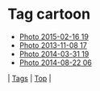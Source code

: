 <!--
title: Tag cartoon
date: 2020-06-28T15:26:58.485Z
tags:
-->
# Tag cartoon

 * [Photo 2015-02-16 19](111199811709.md)
 * [Photo 2013-11-08 17](66380128478.md)
 * [Photo 2014-03-31 19](81315227000.md)
 * [Photo 2014-08-22 06](95441967182.md)

| [Tags](tags.md) | [Top](index.md) |
